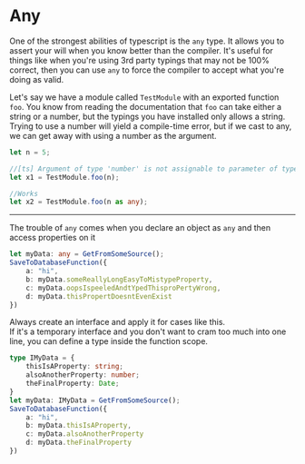 # Any

One of the strongest abilities of typescript is the `any` type.
It allows you to assert your will when you know better than the compiler.
It's useful for things like when you're using 3rd party typings that may not be 100% correct,
then you can use `any` to force the compiler to accept what you're doing as valid. 

Let's say we have a module called `TestModule` with an exported function `foo`.
You know from reading the documentation that `foo` can take either a string or a number,
but the typings you have installed only allows a string. Trying to use a number will yield a compile-time error,
but if we cast to any, we can get away with using a number as the argument.

```typescript
let n = 5;

//[ts] Argument of type 'number' is not assignable to parameter of type 'string'.
let x1 = TestModule.foo(n);

//Works
let x2 = TestModule.foo(n as any);
```

---

The trouble of `any` comes when you declare an object as `any` and then access properties on it

```typescript
let myData: any = GetFromSomeSource();
SaveToDatabaseFunction({
    a: "hi",
    b: myData.someReallyLongEasyToMistypeProperty,
    c: myData.oopsIspeeledAndtYpedThisproPertyWrong,
    d: myData.thisPropertDoesntEvenExist
})
```

Always create an interface and apply it for cases like this.  
If it's a temporary interface and you don't want to cram too much into one line, you can define a type inside the function scope.

```typescript
type IMyData = {
    thisIsAProperty: string;
    alsoAnotherProperty: number;
    theFinalProperty: Date;
}
let myData: IMyData = GetFromSomeSource();
SaveToDatabaseFunction({
    a: "hi",
    b: myData.thisIsAProperty,
    c: myData.alsoAnotherProperty
    d: myData.theFinalProperty
})
```